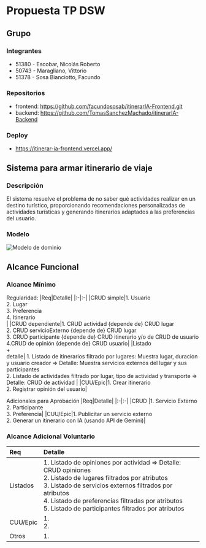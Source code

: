 # Propuesta TP DSW

## Grupo
### Integrantes
* 51380 - Escobar, Nicolás Roberto
* 50743 - Maragliano, Vittorio
* 51378 - Sosa Bianciotto, Facundo

### Repositorios
* frontend: https://github.com/facundososab/itinerarIA-Frontend.git
* backend: https://github.com/TomasSanchezMachado/itinerarIA-Backend

### Deploy
* https://itinerar-ia-frontend.vercel.app/


## Sistema para armar itinerario de viaje
### Descripción
El sistema resuelve el problema de no saber qué actividades realizar en un destino turístico, proporcionando recomendaciones personalizadas de actividades turísticas y generando itinerarios adaptados a las preferencias del usuario.

### Modelo

![Modelo de dominio]([MD_ItinerarIA.drawio.png](https://github.com/TomasSanchezMachado/TP-Desarrollo-de-Software/blob/main/modelo_del_dominio.md))

## Alcance Funcional 

### Alcance Mínimo

Regularidad:
|Req|Detalle|
|:-|:-|
|CRUD simple|1. Usuario<br>2. Lugar <br> 3. Preferencia <br> 4. Itinerario <br>|
|CRUD dependiente|1. CRUD actividad {depende de} CRUD lugar<br>2. CRUD servicioExterno {depende de} CRUD lugar<br>3. CRUD participante {depende de} CRUD itinerario y/o de CRUD de usuario <br>4.CRUD de opinión {depende de} CRUD usuario|
|Listado<br>+<br>detalle| 1. Listado de itinerarios filtrado por lugares: Muestra lugar, duracion y usuario creador => Detalle: Muestra servicios externos del lugar y sus participantes<br>2. Listado de actividades filtrado por lugar, tipo de actividad y transporte => Detalle: CRUD de actividad |
|CUU/Epic|1. Crear itinerario<br>2. Registrar opinión del usuario|


Adicionales para Aprobación
|Req|Detalle|
|:-|:-|
|CRUD |1. Servicio Externo<br>2. Participante<br>3. Preferencia|
|CUU/Epic|1. Publicitar un servicio externo<br>2. Generar un itinerario con IA (usando API de Gemini)|


### Alcance Adicional Voluntario

|Req|Detalle|
|:-|:-|
|Listados |1. Listado de opiniones por actividad => Detalle: CRUD opiniones<br>2. Listado de lugares filtrados por atributos<br>3. Listado de servicios externos filtrados por atributos<br>4. Listado de preferencias filtradas por atributos<br>5. Listado de participantes filtrados por atributos|
|CUU/Epic|1. <br>2.|
|Otros|1. |

